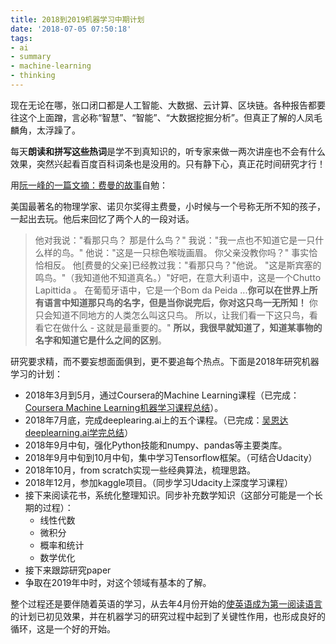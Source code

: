```yaml
---
title: 2018到2019机器学习中期计划
date: '2018-07-05 07:50:18'
tags:
- ai
- summary
- machine-learning
- thinking
---
```


现在无论在哪，张口闭口都是人工智能、大数据、云计算、区块链。各种报告都要往这个上面蹭，言必称“智慧”、“智能”、“大数据挖掘分析”。但真正了解的人凤毛麟角，太浮躁了。

<!--more-->


每天**朗读和拼写这些热词**是学不到真知识的，听专家来做一两次讲座也不会有什么效果，突然兴起看百度百科词条也是没用的。只有静下心，真正花时间研究才行！

用[阮一峰的一篇文摘：费曼的故事](http://www.ruanyifeng.com/blog/2018/07/weekly-issue-14.html)自勉：

美国最著名的物理学家、诺贝尔奖得主费曼，小时候与一个号称无所不知的孩子，一起出去玩。他后来回忆了两个人的一段对话。
> 他对我说："看那只鸟？ 那是什么鸟？"
> 我说："我一点也不知道它是一只什么样的鸟。"
> 他说："这是一只棕色喉咙画眉。 你父亲没教你吗？"
> 事实恰恰相反。 他[费曼的父亲]已经教过我："看那只鸟？"他说。 "这是斯宾塞的鸣鸟。"（我知道他不知道真名。）"好吧，在意大利语中，这是一个Chutto Lapittida 。 在葡萄牙语中，它是一个Bom da Peida ...**你可以在世界上所有语言中知道那只鸟的名字，但是当你说完后，你对这只鸟一无所知！** 你只会知道不同地方的人类怎么叫这只鸟。 所以，让我们看一下这只鸟，看看它在做什么 - 这就是最重要的。"
> **所以，我很早就知道了，知道某事物的名字和知道它是什么之间的区别**。

研究要求精，而不要妄想面面俱到，更不要追每个热点。下面是2018年研究机器学习的计划：

* 2018年3月到5月，通过Coursera的Machine Learning课程（已完成：[Coursera Machine Learning机器学习课程总结](/coursera-machine-learning-review/)）。
* 2018年7月底，完成deeplearing.ai上的五个课程。（已完成：[吴恩达deeplearning.ai学完总结](/deeplearning-ai-complete/)）
* 2018年9月中旬，强化Python技能和numpy、pandas等主要类库。
* 2018年9月中旬到10月中旬，集中学习Tensorflow框架。（可结合Udacity）
* 2018年10月，from scratch实现一些经典算法，梳理思路。
* 2018年12月，参加kaggle项目。（同步学习Udacity上深度学习课程）
* 接下来阅读花书，系统化整理知识。同步补充数学知识（这部分可能是一个长期的过程）：
    * 线性代数
    * 微积分
    * 概率和统计
    * 数学优化
* 接下来跟踪研究paper
* 争取在2019年中时，对这个领域有基本的了解。

整个过程还是要伴随着英语的学习，从去年4月份开始的[使英语成为第一阅读语言](/make-english-the-first-reading-lanuage/)的计划已初见效果，并在机器学习的研究过程中起到了关键性作用，也形成良好的循环，这是一个好的开始。
